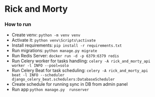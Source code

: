# Rick and Morty


### How to run
- Create venv: `python -m venv venv`
- Activate it: `python venv\Scripts\activate`
- Install requirements: `pip install -r requirements.txt`
- Run migrations: `python manage.py migrate`
- Run Redis Server: `docker run -d -p 6379:6379 redis`
- Run Celery worker for tasks  handling: `celery -A rick_and_morty_api worker -l INFO --pool=solo`
- Run Celery Beat for task scheduling: `celery -A rick_and_morty_api beat -l INFO --scheduler django_celery_beat.schedulers:DatabaseScheduler`
- Create schedule for running sync in DB from admin panel
- Run app `python manage.py  runserver`
